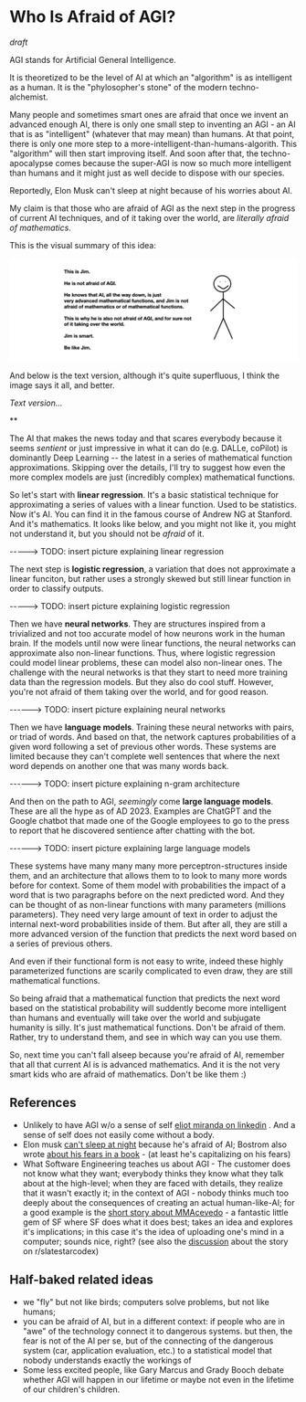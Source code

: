 # Who Is Afraid of AGI?
*draft*

AGI stands for Artificial General Intelligence. 

It is theoretized to be the level of AI at which an "algorithm" is as intelligent as a human. It is the "phylosopher's stone" of the modern techno-alchemist.

Many people and sometimes smart ones are afraid that once we invent an advanced enough AI, there is only one small step to inventing an AGI - an AI that is as "intelligent" (whatever that may mean) than humans. At that point, there is only one more step to a more-intelligent-than-humans-algorith. This "algorithm" will then start improving itself. And soon after that, the techno-apocalypse comes because the super-AGI is now so much more intelligent than humans and it might just as well decide to dispose with our species. 

Reportedly, Elon Musk can't sleep at night because of his worries about AI. 

My claim is that those who are afraid of AGI as the next step in the progress of current AI techniques, and of it taking over the world, are *literally afraid of mathematics*. 

This is the visual summary of this idea: 

![](../docs/assets/jim_is_not_afraid_of_agi.png)

And below is the text version, although it's quite superfluous, I think the image says it all, and better.

*Text version...*

**

The AI that makes the news today and that scares everybody because it seems  *sentient* or just impressive in what it can do (e.g. DALLe, coPilot) is dominantly Deep Learning -- the latest in a series of mathematical function approximations. Skipping over the details, I'll try to suggest how even the more complex models are just (incredibly complex) mathematical functions. 


So let's start with **linear regression**. It's a basic statistical technique for approximating a series of values with a linear function. Used  to be statistics. Now it's AI. You can find it in the famous course of Andrew NG at Stanford. And it's mathematics. It looks like below, and you might not like it, you might not understand it, but you should not be *afraid* of it. 

-----> TODO: insert picture explaining linear regression


The next step is **logistic regression**, a variation that does not approximate a linear funciton, but rather uses a strongly skewed but still linear function in order to classify outputs. 

-----> TODO: insert picture explaining logistic regression


Then we have **neural networks**. They are structures inspired from a trivialized and not too accurate model of how neurons work in the human brain. If the models until now were linear functions, the neural networks can approximate also non-linear functions. Thus, where logistic regression could model linear problems, these can model also non-linear ones. The challenge with the neural networks is that they start to need more training data than the regression models. But they also do cool stuff. However, you're not afraid of them taking over the world, and for good reason. 

------> TODO: insert picture explaining neural networks

Then we have **language models**. Training these neural networks with pairs, or triad of words. And based on that, the network captures probabilities of a given word following a set of previous other words. These systems are limited because they can't complete well sentences that where the next word depends on another one that was many words back. 

------> TODO: insert picture explaining n-gram architecture


And then on the path to AGI, *seemingly* come **large language models**. These are all the hype as of AD 2023. Examples are  ChatGPT and the Google chatbot that made one of the Google employees to go to the press to report that he discovered sentience after chatting with the bot. 

------> TODO: insert picture explaining large language models


These systems have many many many more perceptron-structures inside them, and an architecture that allows them to to look to many more words before for context. Some of them model with probabilities the impact of a word that is two paragraphs before on the next predicted word. And they can be thought of as non-linear functions with many parameters (millions parameters). They need very large amount of text in order to adjust the internal next-word probabilities inside of them. But after all, they are still a more advanced version of the function that predicts the next word based on a series of previous others. 

And even if their functional form is not easy to write, indeed these highly parameterized functions are scarily complicated to even draw, they are still mathematical functions. 

So being afraid that a mathematical function that predicts the next word based on the statistical probability will suddently become more intelligent than humans and eventually will take over the world and subjugate humanity is silly. It's just mathematical functions. Don't be afraid of them. Rather, try to understand them, and see in which way can you use them. 


So, next time you can't fall alseep because you're afraid of AI, remember that all that current AI is is advanced mathematics. And it is the not very smart kids who are afraid of mathematics. Don't be like them :) 



## References

- Unlikely to have AGI w/o a sense of self [eliot miranda on linkedin](https://www.linkedin.com/feed/update/urn:li:activity:7022617377229983744/) . And a sense of self does not easily come without a body. 
- Elon musk [can't sleep at night](https://www.geospatialworld.net/blogs/scares-elon-musk-artificial-intelligence/) because he's afraid of AI; Bostrom also wrote [about his fears in a book](https://www.vox.com/future-perfect/2018/11/2/18053418/elon-musk-artificial-intelligence-google-deepmind-openai) - (at least he's capitalizing on his fears)
- What Software Engineering teaches us about AGI - The customer does not know what they want; everybody thinks they know what they talk about at the high-level; when they are faced with details, they realize that it wasn't exactly it; in the context of AGI - nobody thinks much too deeply about the consequences of creating an actual human-like-AI; for a good example is the [short story about MMAcevedo](https://qntm.org/mmacevedo) - a fantastic little gem of SF where SF does what it does best; takes an idea and explores it's implications; in this case it's the idea of uploading one's mind in a computer; sounds nice, right? (see also the [discussion](https://www.reddit.com/r/slatestarcodex/comments/lqr8hu/fiction_mmacevedo_the_brain_image_of_the_first/) about the story on r/slatestarcodex)

## Half-baked related ideas
- we "fly" but not like birds; computers solve problems, but not like humans; 
- you can be afraid of AI, but in a different context: if people who are in "awe" of the technology connect it to dangerous systems. but then, the fear is not of the AI per se, but of the connecting of the dangerous system (car, application evaluation, etc.) to a statistical model that nobody understands exactly the workings of
- Some less excited people, like Gary Marcus and Grady Booch debate whether AGI will happen in our lifetime or maybe not even in the lifetime of our children's children. 